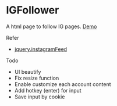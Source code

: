 # IGFollower
A html page to follow IG pages.
[Demo](https://ahchao.github.io/IGFollower/)

Refer
- [jquery.instagramFeed](https://github.com/jsanahuja/jquery.instagramFeed)

Todo
- UI beautify
- Fix resize function
- Enable customize each account content
- Add hotkey (enter) for input
- Save input by cookie